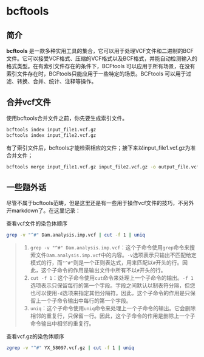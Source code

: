 # bcftools 

## 简介

**bcftools** 是一款多种实用工具的集合，它可以用于处理VCF文件和二进制的BCF文件。它可以接受VCF格式、压缩的VCF格式以及BCF格式，并能自动检测输入的格式类型。在有索引文件存在的条件下，BCFtools 可以应用于所有场景，在没有索引文件存在时，BCFtools只能应用于一些特定的场景。BCFtools 可以用于过滤、转换、合并、统计、注释等操作。



## 合并vcf文件

使用bcftools合并文件之前，你先要生成索引文件。

```bash
bcftools index input_file1.vcf.gz
bcftools index input_file2.vcf.gz
```

有了索引文件后，bcftools才能检索相应的文件；接下来以input_file1.vcf.gz为准合并文件；

```bash
bcftools merge input_file1.vcf.gz input_file2.vcf.gz -o output_file.vcf.gz
```

## 一些题外话

尽管不属于bcftools范畴，但是这里还是有一些用于操作vcf文件的技巧，不另外开markdown了。在这里记录：



查看vcf文件的染色体顺序

```bash
grep -v "^#" Dam.analysis.imp.vcf | cut -f 1 | uniq
```

> 1. `grep -v "^#" Dam.analysis.imp.vcf`：这个子命令使用`grep`命令来搜索文件`Dam.analysis.imp.vcf`中的内容。`-v`选项表示只输出不匹配给定模式的行，而`"^#"`则是一个正则表达式，用来匹配以`#`开头的行。因此，这个子命令的作用是输出文件中所有不以`#`开头的行。
> 2. `cut -f 1`：这个子命令使用`cut`命令来处理上一个子命令的输出。`-f 1`选项表示只保留每行的第一个字段。字段之间默认以制表符分隔，但您也可以使用`-d`选项来指定其他分隔符。因此，这个子命令的作用是只保留上一个子命令输出中每行的第一个字段。
> 3. `uniq`：这个子命令使用`uniq`命令来处理上一个子命令的输出。它会删除相邻的重复行，只保留一行。因此，这个子命令的作用是删除上一个子命令输出中相邻的重复行。

查看vcf.gz的染色体顺序

```bash
zgrep -v "^#" YX_58097.vcf.gz | cut -f 1 | uniq
```


